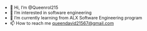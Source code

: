 - 👋 Hi, I’m @Queenrol215
- 👀 I’m interested in software engineering
- 🌱 I’m currently learning from ALX Software Engineering program
- 📫 How to reach me queendavid21567@gmail.com
